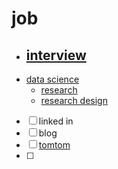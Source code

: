 # job
- [interview](interview)
  - 
- [data science](data-science)
  - [research](research)
  - [research design](research-design)
- [ ] linked in
- [ ] blog
- [ ] [tomtom](tomtom)
- [ ] 


